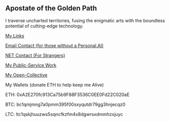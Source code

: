 ## Apostate of the Golden Path  
  
  I traverse uncharted territories, fusing the enigmatic arts with the boundless potential of cutting-edge technology. 
  
[My Links](https://linktr.ee/az.net/)
  
[Email Contact (for those without a Personal.AI)](mailto:lainrunner@protonmail.com)

[NET Contact (For Strangers)](https://0az1.personal.ai/)  

[My Public-Service Work](https://github.com/Az-Net)

[My Open-Collective](https://opencollective.com/aznet)

My Wallets (donate ETH to help keep me Alive)

ETH: 0xA2E270fc913Ca75b9F88F3536C0EE0Fd22C020aE

BTC: bc1qmjmng7a0pmm395f00sxyqutdr79gg3hnjecqz0

LTC: ltc1qskjhuuzws5sqncfkzfm4x8dgwrsxdmmhzxjuyc
